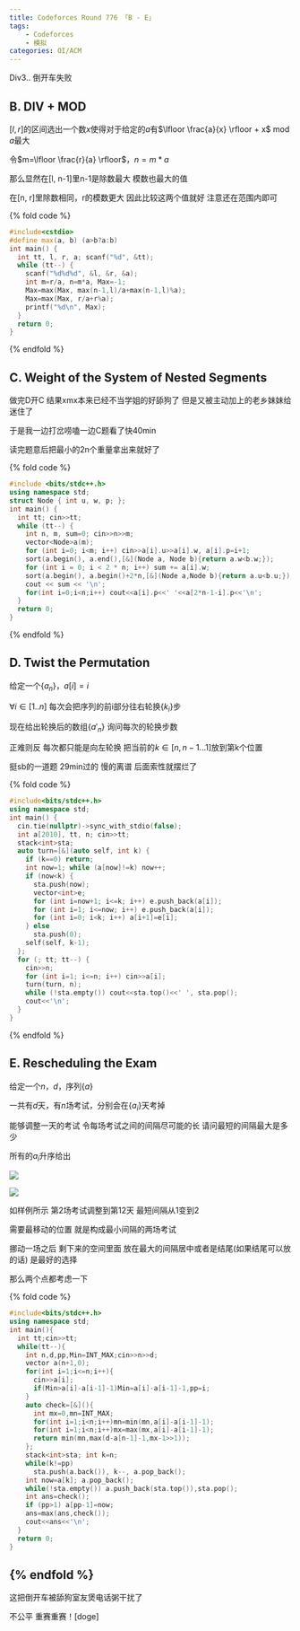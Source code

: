 ```yaml
---
title: Codeforces Round 776 「B - E」
tags: 
	- Codeforces
	- 模拟
categories: OI/ACM
---
```


Div3.. 倒开车失败

<!-- more -->

## B. DIV + MOD

$[l, r]$的区间选出一个数$x$使得对于给定的$a$有$\lfloor \frac{a}{x} \rfloor + x$ mod $a$最大

令$m=\lfloor \frac{r}{a} \rfloor$，$n=m*a$

那么显然在[l, n-1]里n-1是除数最大 模数也最大的值

在[n, r]里除数相同，r的模数更大 因此比较这两个值就好 注意还在范围内即可

{% fold code %}
```cpp
#include<cstdio>
#define max(a, b) (a>b?a:b)
int main() {
  int tt, l, r, a; scanf("%d", &tt);
  while (tt--) {
    scanf("%d%d%d", &l, &r, &a);
    int m=r/a, n=m*a, Max=-1;
    Max=max(Max, max(n-1,l)/a+max(n-1,l)%a);
    Max=max(Max, r/a+r%a);
    printf("%d\n", Max);
  }
  return 0;
}
```
{% endfold %}

## C. Weight of the System of Nested Segments

做完D开C 结果xmx本来已经不当学姐的好舔狗了 但是又被主动加上的老乡妹妹给迷住了

于是我一边打岔唠嗑一边C题看了快40min

读完题意后把最小的2n个重量拿出来就好了

{% fold code %}
```cpp
#include <bits/stdc++.h>
using namespace std;
struct Node { int u, w, p; };
int main() {
  int tt; cin>>tt;
  while (tt--) {
    int n, m, sum=0; cin>>n>>m;
    vector<Node>a(m);
    for (int i=0; i<m; i++) cin>>a[i].u>>a[i].w, a[i].p=i+1;
    sort(a.begin(), a.end(),[&](Node a, Node b){return a.w<b.w;});
    for (int i = 0; i < 2 * n; i++) sum += a[i].w;
    sort(a.begin(), a.begin()+2*n,[&](Node a,Node b){return a.u<b.u;});
    cout << sum << '\n';
    for(int i=0;i<n;i++) cout<<a[i].p<<' '<<a[2*n-1-i].p<<'\n';
  }
  return 0;
}
```
{% endfold %}

## D. Twist the Permutation

给定一个{$a_n$}，$a[i]=i$

$\forall i \in [1..n]$ 每次会把序列的前i部分往右轮换{$k_i$}步

现在给出轮换后的数组{$a'_n$} 询问每次的轮换步数

正难则反 每次都只能是向左轮换 把当前的$k \in [n, n-1 ... 1]$放到第k个位置

挺sb的一道题 29min过的 慢的离谱 后面索性就摆烂了

{% fold code %}
```cpp
#include<bits/stdc++.h>
using namespace std;
int main() {
  cin.tie(nullptr)->sync_with_stdio(false);
  int a[2010], tt, n; cin>>tt;
  stack<int>sta;
  auto turn=[&](auto self, int k) {
    if (k==0) return;
    int now=1; while (a[now]!=k) now++;
    if (now<k) {
      sta.push(now);
      vector<int>e;
      for (int i=now+1; i<=k; i++) e.push_back(a[i]);
      for (int i=1; i<=now; i++) e.push_back(a[i]);
      for (int i=0; i<k; i++) a[i+1]=e[i];
    } else
      sta.push(0);
    self(self, k-1);
  };
  for (; tt; tt--) {
    cin>>n;
    for (int i=1; i<=n; i++) cin>>a[i];
    turn(turn, n);
    while (!sta.empty()) cout<<sta.top()<<' ', sta.pop();
    cout<<'\n';
  }
}
```
{% endfold %}

## E. Rescheduling the Exam

给定一个$n$，$d$，序列{$a$}

一共有$d$天，有$n$场考试，分别会在{$a_i$}天考掉

能够调整一天的考试 令每场考试之间的间隔尽可能的长 请问最短的间隔最大是多少

所有的$a_i$升序给出

![](../../images/CFR776Ep1.png)

![](../../images/CFR776Ep2.png)


如样例所示 第2场考试调整到第12天 最短间隔从1变到2

需要最移动的位置 就是构成最小间隔的两场考试

挪动一场之后 剩下来的空间里面 放在最大的间隔居中或者是结尾(如果结尾可以放的话) 是最好的选择

那么两个点都考虑一下

{% fold code %}
```cpp
#include<bits/stdc++.h>
using namespace std;
int main(){
  int tt;cin>>tt;
  while(tt--){
    int n,d,pp,Min=INT_MAX;cin>>n>>d;
    vector a(n+1,0);
    for(int i=1;i<=n;i++){
      cin>>a[i];
      if(Min>a[i]-a[i-1]-1)Min=a[i]-a[i-1]-1,pp=i;
    }
    auto check=[&](){
      int mx=0,mn=INT_MAX;
      for(int i=1;i<n;i++)mn=min(mn,a[i]-a[i-1]-1);
      for(int i=1;i<n;i++)mx=max(mx,a[i]-a[i-1]-1);
      return min(mn,max(d-a[n-1]-1,mx-1>>1));
    };
    stack<int>sta; int k=n;
    while(k!=pp)
      sta.push(a.back()), k--, a.pop_back();
    int now=a[k]; a.pop_back();
    while(!sta.empty()) a.push_back(sta.top()),sta.pop();
    int ans=check();
    if (pp>1) a[pp-1]=now;
    ans=max(ans,check());
    cout<<ans<<'\n';
  }
  return 0;
}
```
{% endfold %}
---

这把倒开车被舔狗室友煲电话粥干扰了

不公平 重赛重赛！[doge]